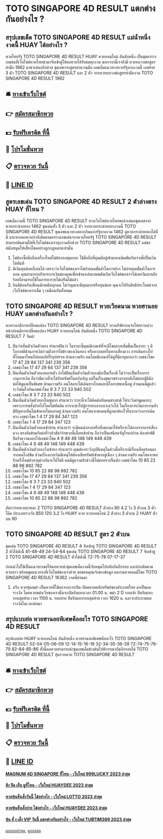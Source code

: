 # TOTO SINGAPORE 4D RESULT แตกต่างกันอย่างไร ?
## สรุปเลขเด็ด TOTO SINGAPORE 4D RESULT แม่น้ำหนึ่ง งวดนี้ HUAY ได้อย่างไร ?
หวยไทยรัฐ TOTO SINGAPORE 4D RESULT HUAY หวยออนไลน์ อันดับหนึ่ง เป็นชุดตารางเลขด่นที่เว็บไซต์หวยไทยนำมาจับเข้าคู่ให้คอหวยได้รับชมทุกงวด นอกจากนี้เรายังมี หวยหลวงพ่อสูตรทำมือ 1962 มานำเสนออีกด้วย ชุดเลขจากสูตรคำนวณมือ เลขเด็ดแนวทางหวยรัฐบาลงวดนี้ เลขท้าย 3 ตัว TOTO SINGAPORE 4D RESULT และ 2 ตัว จากหวยหลวงพ่อสูตรทำมืองวด TOTO SINGAPORE 4D RESULT 1962

## 🛎 [ทางเข้าเว็บไซต์](https://bit.ly/3BG5bNw)
## 👉 [สมัครสมาชิกหวย](https://bit.ly/3BG5bNw)
## 💵 [รับฟรีเครดิต ที่นี้](https://bit.ly/3C3mvgS)
## 👑 [โปรโมชั่นหวย](https://bit.ly/3C3mvgS)
## 📋 [ตรวจหวย วันนี้](https://bit.ly/3C3mvgS)
## 📱 [LINE ID](https://bit.ly/3C3mvgS)

## สูตรเลขเด่น TOTO SINGAPORE 4D RESULT 2 ตัวล่างตรง HUAY ที่ไหน ?
เลขเด็ดงวดนี้ TOTO SINGAPORE 4D RESULT ทางเว็บไซต์หวยไทยขอนำเสนอชุดเลขจาก หวยกระต่ายทอง 1462 ชุดเด่นทั้ง 3 ตัว และ 2 ตัว จากหวยกระต่ายทองงวดนี้ TOTO SINGAPORE 4D RESULT ชุดเลขแนวทางสลากกินแบ่งรัฐบาลงวด 1462 ดูหวยกระต่ายทองได้ที่นี่ และหากคอหวยกำลังติดตามตารางเลขเด่นจากหวยไทยรัฐ TOTO SINGAPORE 4D RESULT สามารถติดตามได้ที่เว็บไซต์ของเราทุกงวดอีกด้วย TOTO SINGAPORE 4D RESULT แต่ขอสนับสนุนให้เสี่ยงโชคอย่างถูกกฎหมายเท่านั้น
1. ไม่ต้องซื้อมือถือเครื่องใหม่ไม่ต้องลงทุนเยอะ ใช้มือถือที่คุณมีอยู่เข้ามาลงเดิมพันกับเราเพื่อปั้นเงินได้ทันที
2. มีเงินทุนน้อยก็เล่นได้ เพราะว่าเว็บไซต์ของเราไม่กำหนดขั้นต่ำในการฝาก ไม่กำหนดขั้นต่ำในการถอน คุณสามารถบริหารการเงินของคุณเพื่อเข้ามาเล่นเกมพนันกับเว็บไซต์ของเราได้เลยวันละหลักร้อยก็สามารถใช้ในการหารายได้เสริมได้แล้ว
3. ยินดีต้อนรับเพื่อนนักพนันทุกคน ไม่ว่าคุณจะมีทุนมากหรือทุนน้อย คุณจะได้รับสิทธิประโยชน์จากเว็บไซต์ของเราเต็ม ๆ เหมือนกันทั้งหมด

## TOTO SINGAPORE 4D RESULT หวยเวียดนาม หวยฮานอย HUAY แตกต่างกันอย่างไร ?
หากราคามีการเปลี่ยนแปลง TOTO SINGAPORE 4D RESULT ทางบริษัทจะแจ้งให้ทราบล่วงหน้าก่อนมีการเปลี่ยนแปลง HUAY หวยออนไลน์ อันดับหนึ่ง TOTO SINGAPORE 4D RESULT 7 วันค่ะ
​
1. ฝันว่าเห็นตัวเงินตัวทอง ทำนายฝันว่า ในระยะนี้คุณมีเกณฑ์ที่จะมีโชคลาภเพิ่มขึ้นเป็นระยะ ๆ มีโอกาสดีด้านการเงินรวมถึงอาจได้ข้าวของเงินทอง หรือลาภลอยในทางเสี่ยงดวง การเดินทางไปที่ไหนมาไหนก็ปลอดภัยไร้อุปสรรค ด้านความรัก คนโสดมีเกณฑ์ได้คู่ที่มีอายุมากกว่า เลขนำโชค 17 47 29 84 137 341 239 356
2. เลขนำโชค 17 47 29 84 137 341 239 356
3. ฝันเห็นตัวเงินตัวทองหลายตัว ถ้าได้ฝันเห็นตัวเงินตัวทองมักเป็นเรื่องดี ไม่ว่าจะเป็นเรื่องการงานการเงิน ถือว่ามีดวงที่จะได้รับทรัพย์โดยบังเอิญ แต่ในเรื่องสุขภาพร่างกายกลับไม่ค่อยสู้ดีนัก ขอให้ดูแลเป็นพิเศษ ด้านความรัก คนโสดจะได้เดินทางไกลและมีโอกาสพบเนื้อคู่ ส่วนคนมีคู่แล้วระวังผิดใจกันเลขนำโชค 9 3 7 23 33 940 502
4. เลขนำโชค 9 3 7 23 33 940 502
5. ฝันเห็นตัวเงินตัวทองใหญ่มาก ทำนายว่า ระยะนี้จะได้ติดต่อกับคนต่างชาติ ให้ระวังคำพูดมากๆเพราะการพลั้งปากไปโดยไม่ทันคิด อาจจะนำไปสู่การทะเลาะเบาะแว้งได้ ในเรื่องการเงินการงานยังมีปัญหากลืนไม่เข้าคายไม่ออกอยู่ ด้านความรัก คนโสดจะพบคนที่ถูกตาต้องใจในระหว่างการเดินทาง เลขนำโชค 1 4 17 29 84 347 123
6. เลขนำโชค 1 4 17 29 84 347 123
7. ฝันเห็นตัวเงินตัวทองเข้าบ้าน ทำนายว่า จะมีคนนำลาภหรือสิ่งของมาให้หรือจะได้ลาภจากการเสี่ยงดวง ตรงกันข้ามกับคำที่ว่าถ้าสัตว์จำพวกนี้เลื้อยเข้าบ้าน ถือว่าเป็นเสนียดจัญไรแก่บ้าน ต้องทำพิธีปัดรังควานออกไปเลขนำโชค 4 9 48 49 148 149 448 439
8. เลขนำโชค 4 9 48 49 148 149 448 439
9. ฝันเห็นตัวเงินตัวทองวิ่งเข้าหา ทำนายว่า คุณต้องระวังอุบัติเหตุในช่วงนี้หรือจะมีเรื่องเดือดร้อนมาจากคนใกล้ชิด ส่วนเรื่องการเงินมีเหตุให้ต้องเสียทรัพย์เข้ามาอยู่เนือง ๆ ด้านความรัก คนโสดจะพบรักครั้งใหม่ถ้าอายุต่างกันจะไปได้ดี คนมีคู่ความรักช่วงนี้ไม่ค่อยราบรื่นนัก เลขนำโชค 10 85 22 88 98 892 782
10. เลขนำโชค 10 85 22 88 98 892 782
11. เลขนำโชค 17 47 29 84 137 341 239 356
12. เลขนำโชค 9 3 7 23 33 940 502
13. เลขนำโชค 1 4 17 29 84 347 123
14. เลขนำโชค 4 9 48 49 148 149 448 439
15. เลขนำโชค 10 85 22 88 98 892 782

อัตราจ่ายหวยบาทละ
2 TOTO SINGAPORE 4D RESULT ตัวล่าง
90
4.2
วิ่ง 3 ตัวบน
3 ตัวโต๊ด
ประเภทรางวัล
850
120
3.2
วิ่ง HUAY หวย หวยออนไลน์ 2 ตัวล่าง
3 ตัวบน
2 HUAY ตัวบน
90

## TOTO SINGAPORE 4D RESULT สูตร 2 ตัวบน
ชุดเด่น TOTO SINGAPORE 4D RESULT 4 จับเข้าคู่ TOTO SINGAPORE 4D RESULT 2 ตัวได้ดังนี้
41-48-49
24-54-64
ชุดเด่น TOTO SINGAPORE 4D RESULT 7 จับเข้าคู่ 2 TOTO SINGAPORE 4D RESULT ตัวได้ดังนี้
72-75-78
07-17-37

ก่อนนำไปใช้เป็นแนวทางขอให้คอหวยนำชุดเลขเด็ดงวดนี้จับหมุนไปกลับกันอีกรอบ และฝากติดตามหวยลาว พร้อมชุดแนวทางที่เว็บไซต์ของเราด้วย
ขอขอบคุณเจ้าของข้อมูล
ผลงานหวยคนมีโชค TOTO SINGAPORE 4D RESULT 16362 งวดที่ผ่านมา
1. หรือ หวยหุ้นพม่า เป็นหวยที่ใช้ผลจากการเปิด-ปิดตลาดหลักทรัพย์ของประเทศไทย มาเป็นผลรางวัล โดยหวยพม่าเว็บของเรานั้นจะเปิดรับแทงเวลา 01.00 น. พม่า 2 D รอบเช้า ปิดรับแทงรอบสุดท้าย เวลา 1100 น. รอบบ่าย ปิดรับแทงรอบสุดท้าย เวลา 1620 น. และจะประกาศผลรางวัลในเวลาต่อมา

## สรุปแบบย่อ หวยฮานอยพิเศษคืออะไร TOTO SINGAPORE 4D RESULT
สรุปแบบย่อ HUAY หวยออนไลน์ อันดับหนึ่ง หวยฮานอยพิเศษคืออะไร TOTO SINGAPORE 4D RESULT 02-04-05-06-09
12-14-15-16-19
32-34-35-36-39
72-74-75-76-79
82-84-85-86
ทั้งนี้คอหวยสามารถนำชุดเลขเด็ดข้างต้นไปพิจารณากันอีกรอบได้ TOTO SINGAPORE 4D RESULT ลุ้นรวยหวย TOTO SINGAPORE 4D RESULT

## 🛎 [ทางเข้าเว็บไซต์](https://bit.ly/3BG5bNw)
## 👉 [สมัครสมาชิกหวย](https://bit.ly/3BG5bNw)
## 💵 [รับฟรีเครดิต ที่นี้](https://bit.ly/3C3mvgS)
## 👑 [โปรโมชั่นหวย](https://bit.ly/3C3mvgS)
## 📋 [ตรวจหวย วันนี้](https://bit.ly/3C3mvgS)
## 📱 [LINE ID](https://bit.ly/3C3mvgS)

#### [MAGNUM 4D SINGAPORE ที่ไหน - เว็บใหม่ 999LUCKY 2023 ล่าสุด](https://atom.io/themes/magnum%204d%20singapore%20ที่ไหน%20-%20เว็บใหม่%20999lucky%202023%20ล่าสุด)
#### [สิง ปิด เย็น ดูที่ไหน - เว็บใหม่ HUAYDEE 2023 ล่าสุด](https://atom.io/themes/สิง%20ปิด%20เย็น%20ดูที่ไหน%20-%20เว็บใหม่%20huaydee%202023%20ล่าสุด)
#### [หวยหุ้นฮั่งเส็งวันนี้ ได้อย่างไร - เว็บใหม่ LOTTO 2023 ล่าสุด](https://atom.io/themes/หวยหุ้นฮั่งเส็งวันนี้%20ได้อย่างไร%20-%20เว็บใหม่%20lotto%202023%20ล่าสุด)
#### [หวยหุ้นฮั่งเส็งบ่าย ได้อย่างไร - เว็บใหม่ HUAYDEE 2023 ล่าสุด](https://atom.io/themes/หวยหุ้นฮั่งเส็งบ่าย%20ได้อย่างไร%20-%20เว็บใหม่%20huaydee%202023%20ล่าสุด)
#### [หุ้น ฮั่ ง เส็ง VIP วันนี้ แตกต่างกันอย่างไร - เว็บใหม่ TUBTIM389 2023 ล่าสุด](https://atom.io/themes/หุ้น%20ฮั่%20ง%20เส็ง%20vip%20วันนี้%20แตกต่างกันอย่างไร%20-%20เว็บใหม่%20tubtim389%202023%20ล่าสุด)

[ผลบอลล่าสุด](https://siamsport.tv "ผลบอลล่าสุด"), [ดูบอลสด](https://siamsport.tv/ดูบอลสด "ดูบอลสด")